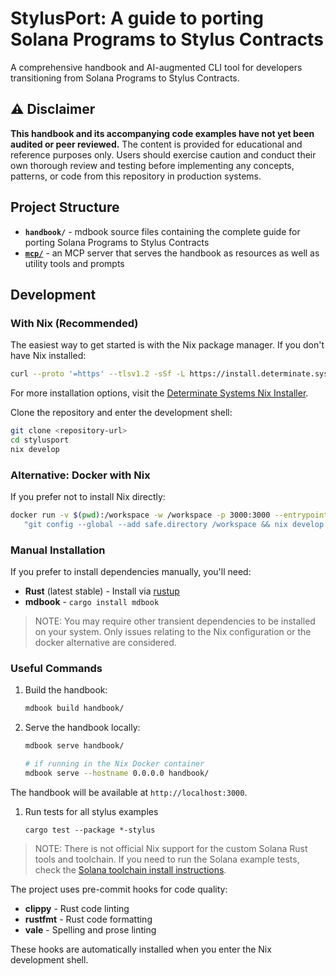 # StylusPort: A guide to porting Solana Programs to Stylus Contracts

A comprehensive handbook and AI-augmented CLI tool for developers transitioning from Solana Programs to Stylus Contracts.

## ⚠️ Disclaimer

**This handbook and its accompanying code examples have not yet been audited or peer reviewed.** The content is provided for educational and reference purposes only. Users should exercise caution and conduct their own thorough review and testing before implementing any concepts, patterns, or code from this repository in production systems.

## Project Structure

- **`handbook/`** - mdbook source files containing the complete guide for porting Solana Programs to Stylus Contracts
- **[`mcp/`](./mcp/README.md)** - an MCP server that serves the handbook as resources as well as utility tools and prompts

## Development

### With Nix (Recommended)

The easiest way to get started is with the Nix package manager. If you don't have Nix installed:

```bash
curl --proto '=https' --tlsv1.2 -sSf -L https://install.determinate.systems/nix | sh -s -- install
```

For more installation options, visit the [Determinate Systems Nix Installer](https://github.com/DeterminateSystems/nix-installer).

Clone the repository and enter the development shell:

```bash
git clone <repository-url>
cd stylusport
nix develop
```

### Alternative: Docker with Nix

If you prefer not to install Nix directly:

```bash
docker run -v $(pwd):/workspace -w /workspace -p 3000:3000 --entrypoint /bin/sh -ti ghcr.io/nixos/nix -c \
   "git config --global --add safe.directory /workspace && nix develop --extra-experimental-features 'nix-command flakes'"
```

### Manual Installation

If you prefer to install dependencies manually, you'll need:

- **Rust** (latest stable) - Install via [rustup](https://rustup.rs/)
- **mdbook** - `cargo install mdbook`

> NOTE: You may require other transient dependencies to be installed on your system. 
> Only issues relating to the Nix configuration or the docker alternative are considered.

### Useful Commands

1. Build the handbook:
   ```bash
   mdbook build handbook/
   ```

1. Serve the handbook locally:
   ```bash
   mdbook serve handbook/

   # if running in the Nix Docker container
   mdbook serve --hostname 0.0.0.0 handbook/
   ```

The handbook will be available at `http://localhost:3000`.

1. Run tests for all stylus examples
   ```
   cargo test --package *-stylus
   ```

> NOTE: There is not official Nix support for the custom Solana Rust tools and toolchain.
> If you need to run the Solana example tests, check the [Solana toolchain install instructions](https://solana.com/docs/intro/installation).

The project uses pre-commit hooks for code quality:

- **clippy** - Rust code linting
- **rustfmt** - Rust code formatting
- **vale** - Spelling and prose linting

These hooks are automatically installed when you enter the Nix development shell.


